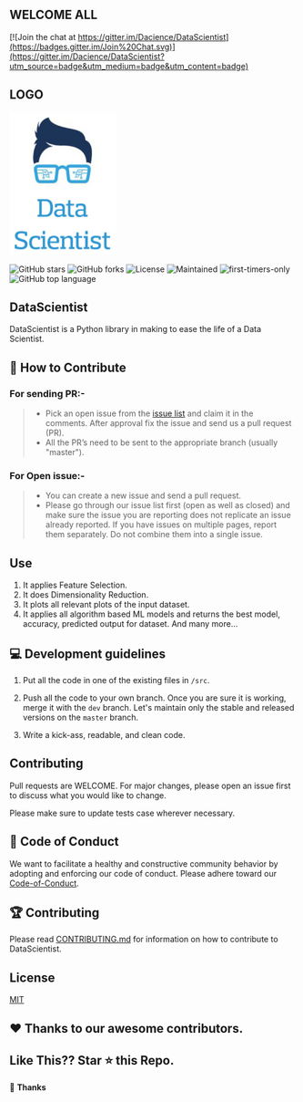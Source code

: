 ## WELCOME ALL

[![Join the chat at https://gitter.im/Dacience/DataScientist](https://badges.gitter.im/Join%20Chat.svg)](https://gitter.im/Dacience/DataScientist?utm_source=badge&utm_medium=badge&utm_content=badge)

## LOGO

<img src="Icons\Logo.png" height="250px">

![GitHub stars](https://img.shields.io/github/stars/Dacience/DataScientist.svg?logo=github)
![GitHub forks](https://img.shields.io/github/forks/Dacience/DataScientist.svg?logo=github&color=teal)
![License](https://img.shields.io/badge/license-MIT-brightgreen)
![Maintained](https://img.shields.io/maintenance/yes/2020)
![first-timers-only](https://img.shields.io/badge/first--timers--only-friendly-tomato.svg?style=flat&logo=git)
![GitHub top language](https://img.shields.io/github/languages/top/Dacience/DataScientist?color=yellow&logo=python)


## DataScientist 
DataScientist is a Python library in making to ease the life of a Data Scientist.


## 🤝 How to Contribute

### For sending PR:-
>-   Pick an open issue from the  [issue list](https://github.com/garimasingh128/ToDoista/issues)  and claim it in the comments. After approval fix the issue and send us a pull request (PR).
>-   All the PR’s need to be sent to the appropriate branch (usually "master").

### For Open issue:-
>-   You can create a new issue and send a pull request.
>-   Please go through our issue list first (open as well as closed) and make sure the issue you are reporting does not replicate an issue already reported. If you have issues on multiple pages, report them separately. Do not combine them into a single issue.


## Use
1. It applies Feature Selection.
2. It does Dimensionality Reduction.
3. It plots all relevant plots of the input dataset.
4. It applies all algorithm based ML models and returns the best model, accuracy, predicted output for dataset.
   And many more...

 ## 💻 Development guidelines

1.  Put all the code in one of the existing files in  `/src`.
    
3.  Push all the code to your own branch. Once you are sure it is working, merge it with the `dev`  branch. Let's maintain only the stable and released versions on the  `master`  branch.
    
4.  Write a kick-ass, readable, and clean code.

## Contributing
Pull requests are WELCOME. For major changes, please open an issue first to discuss what you would like to change.

Please make sure to update tests case wherever necessary.

##  💼  Code of Conduct

We want to facilitate a healthy and constructive community behavior by adopting and enforcing our code of conduct.
Please adhere toward our [Code-of-Conduct](code-of-conduct.md).

## 🏆 Contributing

Please read  [CONTRIBUTING.md](CONTRIBUTING..md)  for information on how to contribute to DataScientist.

## License
[MIT](LICENSE)

## ❤️ Thanks to our awesome contributors.

## Like This?? Star ⭐ this Repo.

💜 **Thanks**
